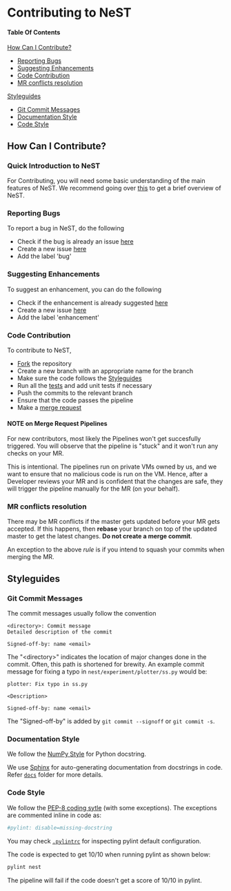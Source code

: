 # Contributing to NeST

#### Table Of Contents
[How Can I Contribute?](#how-can-i-contribute)
  * [Reporting Bugs](#reporting-bugs)
  * [Suggesting Enhancements](#suggesting-enhancements)
  * [Code Contribution](#code-contribution)
  * [MR conflicts resolution](#mr-conflicts-resolution)

[Styleguides](#styleguides)
  * [Git Commit Messages](#git-commit-messages)
  * [Documentation Style](#documentation-style)
  * [Code Style](#code-style)

## How Can I Contribute?

### Quick Introduction to NeST

For Contributing, you will need some basic understanding of the main features
of NeST. We recommend going over [this](https://blog.apnic.net/2020/09/18/nest-a-simpleefficient-tool-to-study-congestion-control/)
to get a brief overview of NeST.

### Reporting Bugs

To report a bug in NeST, do the following

* Check if the bug is already an issue [here](https://gitlab.com/nitk-nest/nest/-/issues?scope=all&utf8=%E2%9C%93&state=opened&label_name[]=bug)
* Create a new issue [here](https://gitlab.com/nitk-nest/nest/-/issues/new?issue%5Bassignee_id%5D=&issue%5Bmilestone_id%5D=)
* Add the label 'bug'

### Suggesting Enhancements

To suggest an enhancement, you can do the following

* Check if the enhancement is already suggested
[here](https://gitlab.com/nitk-nest/nest/-/issues?scope=all&utf8=%E2%9C%93&state=opened&label_name[]=enhancement)
* Create a new issue [here](https://gitlab.com/nitk-nest/nest/-/issues/new?issue%5Bassignee_id%5D=&issue%5Bmilestone_id%5D=)
* Add the label 'enhancement'

### Code Contribution
To contribute to NeST,

* [Fork](https://docs.gitlab.com/ee/gitlab-basics/fork-project.html) the repository
* Create a new branch with an appropriate name for the branch
* Make sure the code follows the  [Styleguides](#styleguides)
* Run all the [tests](./README.md#unit-tests) and add unit tests if necessary
* Push the commits to the relevant branch
* Ensure that the code passes the pipeline
* Make a [merge request](https://gitlab.com/nitk-nest/nest/-/merge_requests/new)

#### NOTE on Merge Request Pipelines

For new contributors, most likely the Pipelines won't get succesfully triggered.
You will observe that the pipeline is "stuck" and it won't run any checks on your MR.

This is intentional. The pipelines run on private VMs owned by us, and we
want to ensure that no malicious code is run on the VM. Hence, after a
Developer reviews your MR and is confident that the changes are safe,
they will trigger the pipeline manually for the MR (on your behalf).

### MR conflicts resolution

There may be MR conflicts if the master gets updated before your MR
gets accepted. If this happens, then **rebase** your branch on top of the updated
master to get the latest changes. **Do not create a merge commit**.

An exception to the above *rule* is if you intend to squash your commits
when merging the MR.

## Styleguides

### Git Commit Messages
The commit messages usually follow the convention

```
<directory>: Commit message
Detailed description of the commit

Signed-off-by: name <email>
```

The "\<directory\>" indicates the location of major changes done in the commit.
Often, this path is shortened for brewity. An example commit message for fixing
a typo in `nest/experiment/plotter/ss.py` would be:

```git
plotter: Fix typo in ss.py

<Description>

Signed-off-by: name <email>
```

The "Signed-off-by" is added by `git commit --signoff` or `git commit -s`.

### Documentation Style

We follow the [NumPy Style](https://www.sphinx-doc.org/en/master/usage/extensions/example_numpy.html)
for Python docstring.

We use [Sphinx](https://www.sphinx-doc.org/en/master/) for auto-generating
documentation from docstrings in code. Refer [`docs`](./docs) folder for more details.

### Code Style

We follow the [PEP-8 coding sytle](https://www.python.org/dev/peps/pep-0008/)
(with some exceptions). The exceptions are commented inline in code as:

```python
#pylint: disable=missing-docstring
```

You may check [`.pylintrc`](.pylintrc) for inspecting pylint default configuration.

The code is expected to get 10/10 when running pylint as shown below:

```bash
pylint nest
```

The pipeline will fail if the code doesn't get a score of 10/10 in pylint.